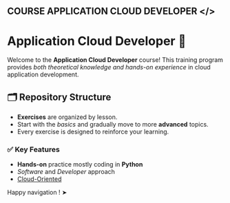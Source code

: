 ## COURSE APPLICATION CLOUD DEVELOPER </>

# Application Cloud Developer 🚀  

Welcome to the **Application Cloud Developer** course! This training program provides *both theoretical knowledge and hands-on experience* in cloud application development.  

## 🗂 Repository Structure  

- **Exercises** are organized by lesson.  
- Start with the _basics_ and gradually move to more **advanced** topics.  
- Every exercise is designed to reinforce your learning.  

### ✅ Key Features  

- **Hands-on** practice mostly coding in **Python**
- *Software* and *Developer* approach 
- <u>Cloud-Oriented</u>  

Happy navigation ! ➤ 
